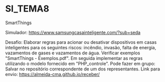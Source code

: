# SI_TEMA8
SmartThings

Simulador:
https://www.samsungcasainteligente.com/?sub=seda

Desafio: 
Elaborar regras para acionar ou desativar dispositivos em casas inteligentes para os seguintes riscos: incêndio, invasão, falta de energia, vazamentos de gases e vazamentos de água. Verificar exemplos "SmartThings - Exemplos.pdf". Em seguida implementar as regras utilizando o modelo fornecido em "PHP_controle". Pode fazer em grupo:
Salvar no repositório correspondente de um dos representantes.
Link para envio: https://almeida-cma.github.io/receber/
